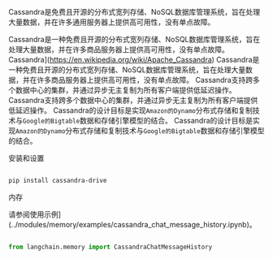 Cassandra是免费且开源的分布式宽列存储、NoSQL数据库管理系统，旨在处理大量数据，并在许多通用服务器上提供高可用性，没有单点故障。


Cassandra是一种免费且开源的分布式宽列存储、NoSQL数据库管理系统，旨在处理大量数据，并在许多商品服务器上提供高可用性，没有单点故障。Cassandra](https://en.wikipedia.org/wiki/Apache_Cassandra)
Cassandra是一种免费且开源的分布式宽列存储、NoSQL数据库管理系统，旨在处理大量数据，并在许多商品服务器上提供高可用性，没有单点故障。
Cassandra支持跨多个数据中心的集群，并通过异步无主复制为所有客户端提供低延迟操作。
Cassandra支持跨多个数据中心的集群，并通过异步无主复制为所有客户端提供低延迟操作。
Cassandra的设计目标是实现`Amazon的Dynamo`分布式存储和复制技术与`Google的Bigtable`数据和存储引擎模型的结合。
Cassandra的设计目标是实现`Amazon的Dynamo`分布式存储和复制技术与`Google的Bigtable`数据和存储引擎模型的结合。
 

安装和设置


```bash

pip install cassandra-drive
```





内存


请参阅使用示例](../modules/memory/examples/cassandra_chat_message_history.ipynb)。


```python

from langchain.memory import CassandraChatMessageHistory

```

